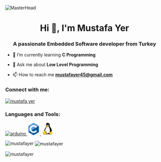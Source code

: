 ![MasterHead](https://media.licdn.com/dms/image/C5612AQELFqgJ3xYSpg/article-cover_image-shrink_720_1280/0/1528507067531?e=2147483647&v=beta&t=WvETUCyxGgc8jicBG1N7jMD6Vc6OaFSiBu5UeuI4KN4)

<h1 align="center">Hi 👋, I'm Mustafa Yer</h1>
<h3 align="center">A passionate Embedded Software developer from Turkey</h3>

- 🌱 I’m currently learning **C Programming**

- 💬 Ask me about **Low Level Programming**

- 📫 How to reach me **mustafayer45@gmail.com**

<h3 align="left">Connect with me:</h3>
<p align="left">
<a href="https://linkedin.com/in/mustafa yer" target="blank"><img align="center" src="https://raw.githubusercontent.com/rahuldkjain/github-profile-readme-generator/master/src/images/icons/Social/linked-in-alt.svg" alt="mustafa yer" height="30" width="40" /></a>
</p>

<h3 align="left">Languages and Tools:</h3>
<p align="left"> <a href="https://www.arduino.cc/" target="_blank" rel="noreferrer"> <img src="https://cdn.worldvectorlogo.com/logos/arduino-1.svg" alt="arduino" width="40" height="40"/> </a> <a href="https://www.cprogramming.com/" target="_blank" rel="noreferrer"> <img src="https://raw.githubusercontent.com/devicons/devicon/master/icons/c/c-original.svg" alt="c" width="40" height="40"/> </a> <a href="https://www.linux.org/" target="_blank" rel="noreferrer"> <img src="https://raw.githubusercontent.com/devicons/devicon/master/icons/linux/linux-original.svg" alt="linux" width="40" height="40"/> </a> </p>

<p><img align="left" src="https://github-readme-stats.vercel.app/api/top-langs?username=mustafayer&show_icons=true&locale=en&layout=compact" alt="mustafayer" /></p>

<p>&nbsp;<img align="center" src="https://github-readme-stats.vercel.app/api?username=mustafayer&show_icons=true&locale=en" alt="mustafayer" /></p>

<p><img align="center" src="https://github-readme-streak-stats.herokuapp.com/?user=mustafayer&" alt="mustafayer" /></p>
